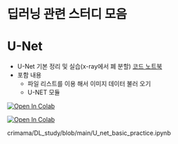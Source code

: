 # 딥러닝 관련 스터디 모음 

# U-Net 
- U-Net 기본 정리 및 실습(x-ray에서 폐 분할) [코드 노트북](../material/U-NET_basic&practice.ipynb)
- 포함 내용 
  -  파일 리스트를 이용 해서 이미지 데이터 불러 오기 
  -  U-NET 모듈 
  
[![Open In Colab](https://colab.research.google.com/assets/colab-badge.svg)](https://colab.research.google.com/github/dhrim/MDC_2021/blob/master/material/deep_learning/cnn_cifar10.ipynb)

[![Open In Colab](https://colab.research.google.com/assets/colab-badge.svg)](https://colab.research.google.com/github/crimama/DL_study/blob/main/U_net_basic_practice.ipynb)


crimama/DL_study/blob/main/U_net_basic_practice.ipynb
